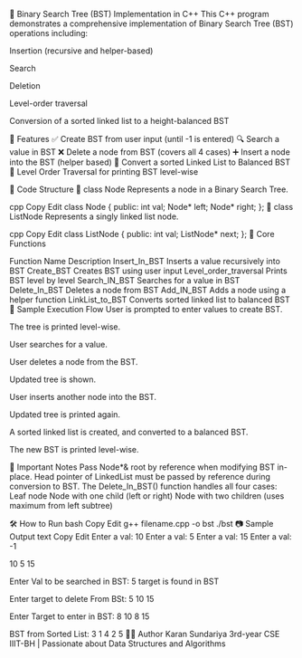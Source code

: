 📘 Binary Search Tree (BST) Implementation in C++
This C++ program demonstrates a comprehensive implementation of Binary Search Tree (BST) operations including:

Insertion (recursive and helper-based)

Search

Deletion

Level-order traversal

Conversion of a sorted linked list to a height-balanced BST

📂 Features
✅ Create BST from user input (until -1 is entered)
🔍 Search a value in BST
❌ Delete a node from BST (covers all 4 cases)
➕ Insert a node into the BST (helper based)
🌳 Convert a sorted Linked List to Balanced BST
🔄 Level Order Traversal for printing BST level-wise

🔧 Code Structure
🔹 class Node
Represents a node in a Binary Search Tree.

cpp
Copy
Edit
class Node {
public:
    int val;
    Node* left;
    Node* right;
};
🔹 class ListNode
Represents a singly linked list node.

cpp
Copy
Edit
class ListNode {
public:
    int val;
    ListNode* next;
};
🔹 Core Functions

Function Name	Description
Insert_In_BST	Inserts a value recursively into BST
Create_BST	Creates BST using user input
Level_order_traversal	Prints BST level by level
Search_IN_BST	Searches for a value in BST
Delete_In_BST	Deletes a node from BST
Add_IN_BST	Adds a node using a helper function
LinkList_to_BST	Converts sorted linked list to balanced BST
🧪 Sample Execution Flow
User is prompted to enter values to create BST.

The tree is printed level-wise.

User searches for a value.

User deletes a node from the BST.

Updated tree is shown.

User inserts another node into the BST.

Updated tree is printed again.

A sorted linked list is created, and converted to a balanced BST.

The new BST is printed level-wise.

📌 Important Notes
Pass Node*& root by reference when modifying BST in-place.
Head pointer of LinkedList must be passed by reference during conversion to BST.
The Delete_In_BST() function handles all four cases:
Leaf node
Node with one child (left or right)
Node with two children (uses maximum from left subtree)

🛠️ How to Run
bash
Copy
Edit
g++ filename.cpp -o bst
./bst
📷 Sample Output
text
Copy
Edit
Enter a val: 10
Enter a val: 5
Enter a val: 15
Enter a val: -1

10 
5 15 

Enter Val to be searched in BST: 5
target is found in BST

Enter target to delete From BSt: 5
10 
15 

Enter Target to enter in BST: 8
10 
8 15 

BST from Sorted List:
3
1 4
2 5
🧑‍💻 Author
Karan Sundariya
3rd-year CSE IIIT-BH | Passionate about Data Structures and Algorithms
